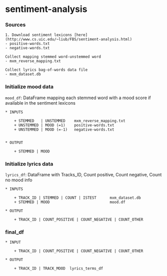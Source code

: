 # sentiment-analysis

### Sources

    1. Download sentiment lexicons [here](http://www.cs.uic.edu/~liub/FBS/sentiment-analysis.html)
    - positive-words.txt
    - negative-words.txt
    
    Collect mapping stemmed word-unstemmed word
    - mxm_reverse_mapping.txt
    
    Collect lyrics bag-of-words data file
    - mxm_dataset.db
    
    
    
### Initialize mood data

`mood_df`: DataFrame mapping each stemmed word with a mood score if available in the sentiment lexicons
    
    * INPUTS
    
        + STEMMED   | UNSTEMMED    mxm_reverse_mapping.txt
        + UNSTEMMED | MOOD (=1)    positive-words.txt
        + UNSTEMMED | MOOD (=-1)   negative-words.txt
        
        
    * OUTPUT
    
        + STEMMED | MOOD


### Initialize lyrics data

`lyrics_df`: DataFrame with Tracks_ID, Count positive, Count negative, Count no mood info

    * INPUTS
    
        + TRACK_ID | STEMMED | COUNT | ISTEST      mxm_dataset.db        
        + STEMMED | MOOD                           mood.df
    
    * OUTPUT
    
        + TRACK_ID | COUNT_POSITIVE | COUNT_NEGATIVE | COUNT_OTHER


### final_df

    * INPUT
        
        + TRACK_ID | COUNT_POSITIVE | COUNT_NEGATIVE | COUNT_OTHER
    
    * OUTPUT
        
        + TRACK_ID | TRACK_MOOD  lyrics_terms_df
